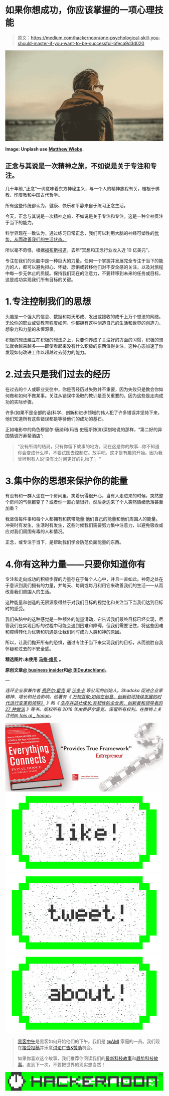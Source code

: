 # 如果你想成功，你应该掌握的一项心理技能

> 原文：<https://medium.com/hackernoon/one-psychological-skill-you-should-master-if-you-want-to-be-successful-bfeca9d3d020>

![](img/222922a48224ddc6778339b83ac380b6.png)

**Image: Unplash use** [**Matthew Wiebe**](https://unsplash.com/@matthewwiebe?grid=multi)**.**

## 正念与其说是一次精神之旅，不如说是关于专注和专注。

几十年前,“正念”一词意味着东方神秘主义，与一个人的精神旅程有关，植根于佛教、印度教和中国古代哲学。

所有这些传统都认为，健康、快乐和平静来自于练习正念生活。

今天，正念与其说是一次精神之旅，不如说是关于专注和专注。这是一种全神贯注于当下的能力。

科学界现在一致认为，通过练习日常正念，我们可以利用大脑的神经可塑性的[优势，从而改善我们的生活状态。](http://www.theemotionmachine.com/mindfulness-and-neuroplasticity)

所以毫不奇怪，根据[福布斯报道](http://fortune.com/2016/03/12/meditation-mindfulness-apps/)，去年“冥想和正念行业收入近 10 亿美元”。

专注在我们的头脑中是一种巨大的力量。任何一个掌握并发展完全专注于当下的能力的人，都可以避免担心、怀疑、恐惧或转移他们对不安全感的关注，以及对旅程中每一步无休止的质疑。保持我们现在的注意力，不要转移到未来的任务或目标，这是成功实现我们所有目标的关键。

# 1.专注控制我们的思想

头脑是一个强大的信息、数据和每天形成、发出或接收的成千上万个想法的网络。无论你的职业或受教育程度如何，你都拥有这种创造自己的生活和世界的创造力、想象力和力量的永恒源泉。

积极的想法建立在积极的想法之上，只要你养成了关注好的方面的习惯，积极的想法就会越来越多——即使看起来没有什么积极的东西值得关注。这种心态加速了你发现如何改进工作以超越过去努力的能力。

# 2.过去只是我们过去的经历

在过去的个人或职业交往中，你是否经历过失败并不重要，因为失败只是教会你如何做和如何不做某事。关注从错误中吸取的教训是至关重要的，因为这些是走向成功的实际步骤。

许多(如果不是全部的话)科学、创新和进步领域的伟人犯了许多错误并坚持下来，他们知道所有这些错误都是等待他们的成功的基石。

正如电影中的角色穆里尔·唐纳利(玛吉·史密斯饰演)深刻地说的那样，“第二好的异国情调万寿菊酒店”:

> “没有所谓的结局，只有你留下故事的地方。现在这是你的故事…你不知道你会变成什么样，不要试图去控制它。放手吧。这才是有趣的开始。因为我曾听到有人说‘没有比时间更好的礼物了’。"

# 3.集中你的思想来保护你的能量

有没有和一群人坐在一个房间里，笑着玩得很开心，当有人走进来的时候，突然整个房间的气氛都变了？或者你一直心情很好，然后身边来了个人突然情绪低落甚至加重？

我坚信每件事和每个人都拥有和携带能量:他们自己的能量和他们周围人的能量。冲突时有发生，生活时有发生，这些时候我们需要努力集中注意力，以避免吸收或应对我们周围有毒的人和情况。

正念，或专注于当下，是帮助我们学会防范负面能量的东西。

# 4.你有这种力量——只要你知道你有

专注和走向成功的积极步骤的力量存在于每个人心中，并且一直如此。神奇之处在于意识到我们拥有的力量，并每天、每周或每月利用它来改善我们的生活——从而改善我们周围人的生活。

这种能量和创造的无限源泉得益于对我们目标的视觉化和关注当下当我们达到目标时的感受。

我们头脑中的这种感觉是一种额外的能量涌动，它告诉我们最终目标已经实现，尽管我们在实现目标的过程中可能会遇到困难和障碍，但我们需要记住，将这些困难和障碍转化为优势和机遇是让我们同时成为人类和神的原因。

所以，让我们抛开所有的恐惧，通过专注于当下来实现我们的目标，从而战胜自我怀疑和过去的不安全感。

**精选图片:未使用** [**马修·维贝**](https://unsplash.com/@matthewwiebe?grid=multi) **。**

**原创文章**[**@ business insider**](http://www.businessinsider.com/one-psychological-skill-you-should-master-if-you-want-to-be-successful-2016-8/#-1)**和**[**@ BIDeutschland**](http://www.businessinsider.de/diese-psychologische-technik-solltet-ihr-beherrschen-wenn-ihr-erfolg-haben-wollt-2016-8?IR=Thttp://www.businessinsider.de/diese-psychologische-technik-solltet-ihr-beherrschen-wenn-ihr-erfolg-haben-wollt-2016-8?IR=T)**。**

—

*连环企业家兼作者* [*费萨尔·霍克*](http://faisalhoque.com/) *是* [*沙多卡*](http://www.shadoka.com/) *等公司的创始人。Shadoka 促进企业家精神、增长和社会影响。他著有《* [*万物互联:如何在创意、创新和可持续发展的时代进行变革和领导》*](http://everythingconnectsthebook.com/) *》和《* [*生存并茁壮成长:有韧性的企业家、创新者和领导者的 27 种做法*](http://survivetothrive.pub/) *》等书。版权所有 2016 年由费萨尔霍克。保留所有权利。在推特上关注他*[*@ fais al _ hoque*](https://twitter.com/faisal_hoque)*。*

![](img/e58b59252766511d01db32f8365b1ea9.png)[![](img/50ef4044ecd4e250b5d50f368b775d38.png)](http://bit.ly/HackernoonFB)[![](img/979d9a46439d5aebbdcdca574e21dc81.png)](https://goo.gl/k7XYbx)[![](img/2930ba6bd2c12218fdbbf7e02c8746ff.png)](https://goo.gl/4ofytp)

> [黑客中午](http://bit.ly/Hackernoon)是黑客如何开始他们的下午。我们是 [@AMI](http://bit.ly/atAMIatAMI) 家庭的一员。我们现在[接受投稿](http://bit.ly/hackernoonsubmission)并乐意[讨论广告&赞助](mailto:partners@amipublications.com)机会。
> 
> 如果你喜欢这个故事，我们推荐你阅读我们的[最新科技故事](http://bit.ly/hackernoonlatestt)和[趋势科技故事](https://hackernoon.com/trending)。直到下一次，不要把世界的现实想当然！

[![](img/be0ca55ba73a573dce11effb2ee80d56.png)](https://goo.gl/Ahtev1)